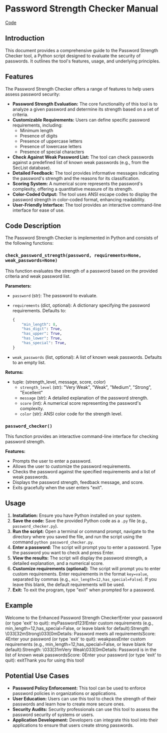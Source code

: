 # Password Strength Checker Manual 
[Code](https://github.com/Rahul0860/cyber_port/blob/main/Automation%20with%20Python/password_checker_2.py)


## Introduction

This document provides a comprehensive guide to the Password Strength Checker tool, a Python script designed to evaluate the security of passwords. It outlines the tool's features, usage, and underlying principles.

## Features

The Password Strength Checker offers a range of features to help users assess password security:

* **Password Strength Evaluation:** The core functionality of this tool is to analyze a given password and determine its strength based on a set of criteria.
* **Customizable Requirements:** Users can define specific password requirements, including:
    * Minimum length
    * Presence of digits
    * Presence of uppercase letters
    * Presence of lowercase letters
    * Presence of special characters
* **Check Against Weak Password List:** The tool can check passwords against a predefined list of known weak passwords (e.g., from the SecList database).
* **Detailed Feedback:** The tool provides informative messages indicating the password's strength and the reasons for its classification.
* **Scoring System:** A numerical score represents the password's complexity, offering a quantitative measure of its strength.
* **Color-Coded Output:** The tool uses ANSI escape codes to display the password strength in color-coded format, enhancing readability.
* **User-Friendly Interface:** The tool provides an interactive command-line interface for ease of use.

## Code Description

The Password Strength Checker is implemented in Python and consists of the following functions:

### `check_password_strength(password, requirements=None, weak_passwords=None)`

This function evaluates the strength of a password based on the provided criteria and weak password list.

**Parameters:**

* `password` (str): The password to evaluate.
* `requirements` (dict, optional): A dictionary specifying the password requirements. Defaults to:

    ```python
    {
        "min_length": 8,
        "has_digit": True,
        "has_upper": True,
        "has_lower": True,
        "has_special": True,
    }
    ```
* `weak_passwords` (list, optional): A list of known weak passwords. Defaults to an empty list.

**Returns:**

* tuple: (strength\_level, message, score, color)
    * `strength_level` (str): "Very Weak", "Weak", "Medium", "Strong", "Excellent"
    * `message` (str): A detailed explanation of the password strength.
    * `score` (int): A numerical score representing the password's complexity.
    * `color` (str): ANSI color code for the strength level.

### `password_checker()`

This function provides an interactive command-line interface for checking password strength.

**Features:**

* Prompts the user to enter a password.
* Allows the user to customize the password requirements.
* Checks the password against the specified requirements and a list of weak passwords.
* Displays the password strength, feedback message, and score.
* Exits gracefully when the user enters "exit".

## Usage

1.  **Installation:** Ensure you have Python installed on your system.
2.  **Save the code:** Save the provided Python code as a `.py` file (e.g., `password_checker.py`).
3.  **Run the script:** Open a terminal or command prompt, navigate to the directory where you saved the file, and run the script using the command `python password_checker.py`.
4.  **Enter a password:** The script will prompt you to enter a password. Type the password you want to check and press Enter.
5.  **View the results:** The script will display the password strength, a detailed explanation, and a numerical score.
6.  **Customize requirements (optional):** The script will prompt you to enter custom requirements. Enter requirements in the format `key=value`, separated by commas (e.g., `min_length=12,has_special=False`). If you leave this blank, the default requirements will be used.
7.  **Exit:** To exit the program, type "exit" when prompted for a password.

## Example

Welcome to the Enhanced Password Strength Checker!Enter your password (or type 'exit' to quit): myPassword123!Enter custom requirements (e.g., min_length=12,has_special=False, or leave blank for default):Strength: \033[32mStrong\033[0mDetails: Password meets all requirementsScore: 4Enter your password (or type 'exit' to quit): weakpassEnter custom requirements (e.g., min_length=12,has_special=False, or leave blank for default):Strength: \033[31mVery Weak\033[0mDetails: Password is in the list of known weak passwordsScore: 0Enter your password (or type 'exit' to quit): exitThank you for using this tool!
## Potential Use Cases

* **Password Policy Enforcement:** This tool can be used to enforce password policies in organizations or applications.
* **User Education:** Users can use this tool to check the strength of their passwords and learn how to create more secure ones.
* **Security Audits:** Security professionals can use this tool to assess the password security of systems or users.
* **Application Development:** Developers can integrate this tool into their applications to ensure that users create strong passwords.
